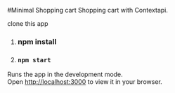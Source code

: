#Minimal Shopping cart
Shopping cart with Contextapi.

clone this app 

1.  ### npm install
2.  ### `npm start`

Runs the app in the development mode.\
Open [http://localhost:3000](http://localhost:3000) to view it in your browser.





